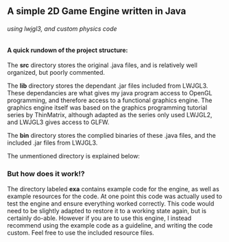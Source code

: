 ## A simple 2D Game Engine written in Java
###### using lwjgl3, and custom physics code

#### A quick rundown of the project structure:
The **src** directory stores the original .java files, and is relatively well organized, but poorly commented.

The **lib** directory stores the dependant .jar files included from LWJGL3.  These dependancies are what gives my java program access to OpenGL programming, and therefore access to a functional graphics engine.  The graphics engine itself was based on the graphics programming tutorial series by ThinMatrix, although adapted as the series only used LWJGL2, and LWJGL3 gives access to GLFW.

The **bin** directory stores the complied binaries of these .java files, and the included .jar files from LWJGL3.

The unmentioned directory is explained below:

### But how does it work!?

The directory labeled **exa** contains example code for the engine, as well as example resources for the code.  At one point this code was actually used to test the engine and ensure everything worked correctly.  This code would need to be slightly adapted to restore it to a working state again, but is certainly do-able.  However if you are to use this engine, I instead recommend using the example code as a guideline, and writing the code custom.  Feel free to use the included resource files.
